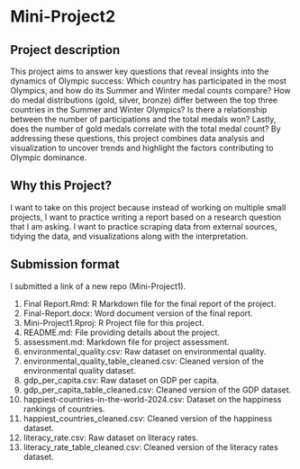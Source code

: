 # Mini-Project2

## Project description

This project aims to answer key questions that reveal insights into the dynamics of Olympic success: Which country has participated in the most Olympics, and how do its Summer and Winter medal counts compare? How do medal distributions (gold, silver, bronze) differ between the top three countries in the Summer and Winter Olympics? Is there a relationship between the number of participations and the total medals won? Lastly, does the number of gold medals correlate with the total medal count? By addressing these questions, this project combines data analysis and visualization to uncover trends and highlight the factors contributing to Olympic dominance.

## Why this Project?

I want to take on this project because instead of working on multiple small projects, I want to practice writing a report based on a research question that I am asking. I want to practice scraping data from external sources, tidying the data, and visualizations along with the interpretation.

## Submission format

I submitted a link of a new repo (Mini-Project1).

1.  Final Report.Rmd: R Markdown file for the final report of the project.
2.  Final-Report.docx: Word document version of the final report.
3.  Mini-Project1.Rproj: R Project file for this project.
4.  README.md: File providing details about the project.
5.  assessment.md: Markdown file for project assessment.
6.  environmental_quality.csv: Raw dataset on environmental quality.
7.  environmental_quality_table_cleaned.csv: Cleaned version of the environmental quality dataset.
8.  gdp_per_capita.csv: Raw dataset on GDP per capita.
9.  gdp_per_capita_table_cleaned.csv: Cleaned version of the GDP dataset.
10. happiest-countries-in-the-world-2024.csv: Dataset on the happiness rankings of countries.
11. happiest_countries_cleaned.csv: Cleaned version of the happiness dataset.
12. literacy_rate.csv: Raw dataset on literacy rates.
13. literacy_rate_table_cleaned.csv: Cleaned version of the literacy rates dataset.
